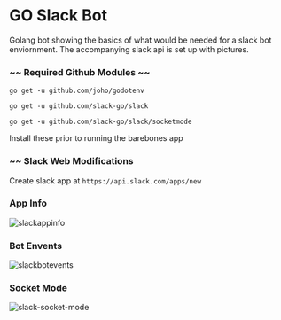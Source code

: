 # GO Slack Bot

Golang bot showing the basics of what would be needed for a slack bot enviornment. The accompanying slack api is set up with pictures.

### ~~ Required Github Modules ~~

`go get -u github.com/joho/godotenv`

`go get -u github.com/slack-go/slack`

`go get -u github.com/slack-go/slack/socketmode`

Install these prior to running the barebones app

### ~~ Slack Web Modifications
Create slack app at 
`https://api.slack.com/apps/new`

### App Info
![slackappinfo](https://user-images.githubusercontent.com/93270610/214758936-bb8f8355-19db-434c-acb5-8d6e794d01d9.png)

### Bot Envents
![slackbotevents](https://user-images.githubusercontent.com/93270610/214758995-843b537d-8f91-410d-9cd1-2de6b2f52228.png)

### Socket Mode
![slack-socket-mode](https://user-images.githubusercontent.com/93270610/214759015-960c15a5-f1a0-45cf-8a0f-629656e5dad1.png)


